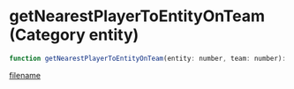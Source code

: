 # getNearestPlayerToEntityOnTeam (Category entity)

```js
function getNearestPlayerToEntityOnTeam(entity: number, team: number): number
```

[filename](getNearestPlayerToEntityOnTeam_m.md ':include')